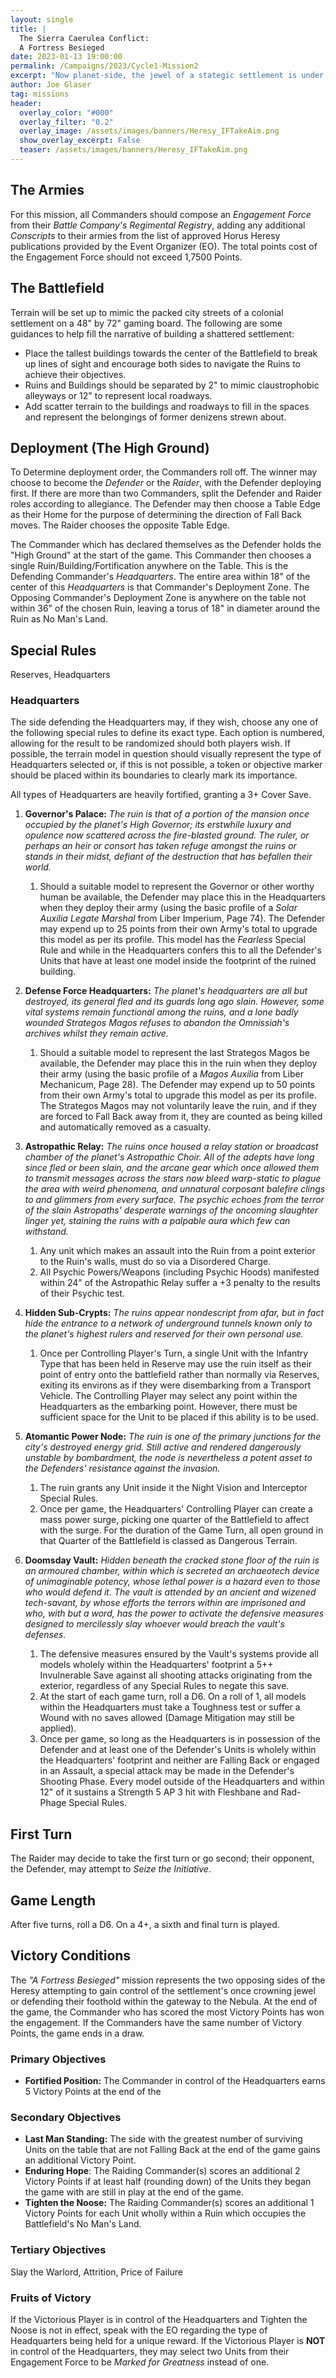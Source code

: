 ```yaml
---
layout: single
title: |
  The Sierra Caerulea Conflict:
  A Fortress Besieged
date: 2023-01-13 19:00:00
permalink: /Campaigns/2023/Cycle1-Mission2
excerpt: "Now planet-side, the jewel of a stategic settlement is under attack ..." 
author: Joe Glaser
tag: missions
header:
  overlay_color: "#000"
  overlay_filter: "0.2"
  overlay_image: /assets/images/banners/Heresy_IFTakeAim.png
  show_overlay_excerpt: False
  teaser: /assets/images/banners/Heresy_IFTakeAim.png
---
```


## The Armies

For this mission, all Commanders should compose an *Engagement Force* from their *Battle Company's Regimental Registry*, adding any additional *Conscripts* to their armies from the list of approved Horus Heresy publications provided by the Event Organizer (EO). The total points cost of the Engagement Force should not exceed 1,7500 Points.

## The Battlefield

Terrain will be set up to mimic the packed city streets of a colonial settlement on a 48" by 72" gaming board. The following are some guidances to help fill the narrative of building a shattered settlement:

- Place the tallest buildings towards the center of the Battlefield to break up lines of sight and encourage both sides to navigate the Ruins to achieve their objectives.
- Ruins and Buildings should be separated by 2" to mimic claustrophobic alleyways or 12" to represent local roadways.
- Add scatter terrain to the buildings and roadways to fill in the spaces and represent the belongings of former denizens strewn about.

## Deployment (The High Ground)

To Determine deployment order, the Commanders roll off. The winner may choose to become the *Defender* or the *Raider*, with the Defender deploying first. If there are more than two Commanders, split the Defender and Raider roles according to allegiance. The Defender may then choose a Table Edge as their Home for the purpose of determining the direction of Fall Back moves. The Raider chooses the opposite Table Edge.

The Commander which has declared themselves as the Defender holds the "High Ground" at the start of the game. This Commander then chooses a single Ruin/Building/Fortification anywhere on the Table.  This is the Defending Commander's *Headquarters*. The entire area within 18" of the center of this *Headquarters* is that Commander's Deployment Zone. The Opposing Commander's Deployment Zone is anywhere on the table not within 36" of the chosen Ruin, leaving a torus of 18" in diameter around the Ruin as No Man's Land.

## Special Rules

Reserves, Headquarters

### Headquarters

The side defending the Headquarters may, if they wish, choose any one of the following special rules to define its exact type. Each option is numbered, allowing for the result to be randomized should both players wish. If possible, the terrain model in question should visually represent the type of Headquarters selected or, if this is not possible, a token or objective marker should be placed within its boundaries to clearly mark its importance.

All types of Headquarters are heavily fortified, granting a 3+ Cover Save.

1. **Governor's Palace:** *The ruin is that of a portion of the mansion once occupied by the planet's High Governor; its erstwhile luxury and opulence now scattered across the fire-blasted ground. The ruler, or perhaps an heir or consort has taken refuge amongst the ruins or stands in their midst, defiant of the destruction that has befallen their world.*

   1. Should a suitable model to represent the Governor or other worthy human be available, the Defender may place this in the Headquarters when they deploy their army (using the basic profile of a *Solar Auxilia Legate Marshal* from Liber Imperium, Page 74). The Defender may expend up to 25 points from their own Army's total to upgrade this model as per its profile. This model has the *Fearless* Special Rule and while in the Headquarters confers this to all the Defender's Units that have at least one model inside the footprint of the ruined building.

2. **Defense Force Headquarters:** *The planet's headquarters are all but destroyed, its general fled and its guards long ago slain. However, some vital systems remain functional among the ruins, and a lone badly wounded Strategos Magos refuses to abandon the Omnissiah's archives whilst they remain active.*

   1. Should a suitable model to represent the last Strategos Magos be available, the Defender may place this in the ruin when they deploy their army (using the basic profile of a *Magos Auxilia* from Liber Mechanicum, Page 28). The Defender may expend up to 50 points from their own Army's total to upgrade this model as per its profile. The Strategos Magos may not voluntarily leave the ruin, and if they are forced to Fall Back away from it, they are counted as being killed and automatically removed as a casualty.

3. **Astropathic Relay:** *The ruins once housed a relay station or broadcast chamber of the planet's Astropathic Choir. All of the adepts have long since fled or been slain, and the arcane gear which once allowed them to transmit messages across the stars now bleed warp-static to plague the area with weird phenomena, and unnatural corposant balefire clings to and glimmers from every surface. The psychic echoes from the terror of the slain Astropaths' desperate warnings of the oncoming slaughter linger yet, staining the ruins with a palpable aura which few can withstand.*

   1. Any unit which makes an assault into the Ruin from a point exterior to the Ruin's walls, must do so via a Disordered Charge.
   2. All Psychic Powers/Weapons (including Psychic Hoods) manifested within 24" of the Astropathic Relay suffer a +3 penalty to the results of their Psychic test.

4. **Hidden Sub-Crypts:** *The ruins appear nondescript from afar, but in fact hide the entrance to a network of underground tunnels known only to the planet's highest rulers and reserved for their own personal use.*

   1. Once per Controlling Player's Turn, a single Unit with the Infantry Type that has been held in Reserve may use the ruin itself as their point of entry onto the battlefield rather than normally via Reserves, exiting its environs as if they were disembarking from a Transport Vehicle. The Controlling Player may select any point within the Headquarters as the embarking point. However, there must be sufficient space for the Unit to be placed if this ability is to be used.

5. **Atomantic Power Node:** *The ruin is one of the primary junctions for the city's destroyed energy grid. Still active and rendered dangerously unstable by bombardment, the node is nevertheless a potent asset to the Defenders' resistance against the invasion.*

   1. The ruin grants any Unit inside it the Night Vision and Interceptor Special Rules.
   2. Once per game, the Headquarters' Controlling Player can create a mass power surge, picking one quarter of the Battlefield to affect with the surge. For the duration of the Game Turn, all open ground in that Quarter of the Battlefield is classed as Dangerous Terrain.

6. **Doomsday Vault:** *Hidden beneath the cracked stone floor of the ruin is an armoured chamber, within which is secreted an archaeotech device of unimaginable potency, whose lethal power is a hazard even to those who would defend it. The vault is attended by an ancient and wizened tech-savant, by whose efforts the terrors within are imprisoned and who, with but a word, has the power to activate the defensive measures designed to mercilessly slay whoever would breach the vault's defenses.*

   1. The defensive measures ensured by the Vault's systems provide all models wholely within the Headquarters' footprint a 5++ Invulnerable Save against all shooting attacks originating from the exterior, regardless of any Special Rules to negate this save.
   2. At the start of each game turn, roll a D6. On a roll of 1, all models within the Headquarters must take a Toughness test or suffer a Wound with no saves allowed (Damage Mitigation may still be applied).
   3. Once per game, so long as the Headquarters is in possession of the Defender and at least one of the Defender's Units is wholely within the Headquarters' footprint and neither are Falling Back or engaged in an Assault, a special attack may be made in the Defender's Shooting Phase. Every model outside of the Headquarters and within 12" of it sustains a Strength 5 AP 3 hit with Fleshbane and Rad-Phage Special Rules.


## First Turn

The Raider may decide to take the first turn or go second; their opponent, the Defender, may attempt to *Seize the Initiative*.

## Game Length

After five turns, roll a D6. On a 4+, a sixth and final turn is played.

## Victory Conditions

The *"A Fortress Besieged"* mission represents the two opposing sides of the Heresy attempting to gain control of the settlement's once crowning jewel or defending their foothold within the gateway to the Nebula. At the end of the game, the Commander who has scored the most Victory Points has won the engagement. If the Commanders have the same number of Victory Points, the game ends in a draw.

### Primary Objectives

- **Fortified Position:** The Commander in control of the Headquarters earns 5 Victory Points at the end of the 

### Secondary Objectives

- **Last Man Standing:** The side with the greatest number of surviving Units on the table that are not Falling Back at the end of the game gains an additional Victory Point.
- **Enduring Hope**: The Raiding Commander(s) scores an additional 2 Victory Points if at least half (rounding down) of the Units they began the game with are still in play at the end of the game.
- **Tighten the Noose:** The Raiding Commander(s) scores an additional 1 Victory Points for each Unit wholly within a Ruin which occupies the Battlefield's No Man's Land.

### Tertiary Objectives

Slay the Warlord, Attrition, Price of Failure

### Fruits of Victory

If the Victorious Player is in control of the Headquarters and Tighten the Noose is not in effect, speak with the EO regarding the type of Headquarters being held for a unique reward. If the Victorious Player is **NOT** in control of the Headquarters, they may select two Units from their Engagement Force to be *Marked for Greatness* instead of one.